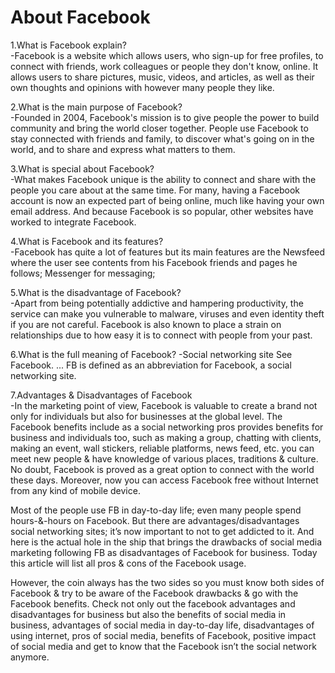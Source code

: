 # About Facebook

1.What is Facebook explain?                                               
-Facebook is a website which allows users, who sign-up for free profiles, to connect with friends, work colleagues or people they don't know, online. It allows users to share pictures, music, videos, and articles, as well as their own thoughts and opinions with however many people they like.

2.What is the main purpose of Facebook?                                   
-Founded in 2004, Facebook's mission is to give people the power to build community and bring the world closer together. People use Facebook to stay connected with friends and family, to discover what's going on in the world, and to share and express what matters to them.

3.What is special about Facebook?                                         
-What makes Facebook unique is the ability to connect and share with the people you care about at the same time. For many, having a Facebook account is now an expected part of being online, much like having your own email address. And because Facebook is so popular, other websites have worked to integrate Facebook.

4.What is Facebook and its features?                                       
-Facebook has quite a lot of features but its main features are the Newsfeed where the user see contents from his Facebook friends and pages he follows; Messenger for messaging;

5.What is the disadvantage of Facebook?                                   
-Apart from being potentially addictive and hampering productivity, the service can make you vulnerable to malware, viruses and even identity theft if you are not careful. Facebook is also known to place a strain on relationships due to how easy it is to connect with people from your past.

6.What is the full meaning of Facebook?                                   -Social networking site
See Facebook. ... FB is defined as an abbreviation for Facebook, a social networking site.

7.Advantages & Disadvantages of Facebook                                  
-In the marketing point of view, Facebook is valuable to create a brand not only for individuals but also for businesses at the global level. The Facebook benefits include as a social networking pros provides benefits for business and individuals too, such as making a group, chatting with clients, making an event, wall stickers, reliable platforms, news feed, etc. you can meet new people & have knowledge of various places, traditions & culture. No doubt, Facebook is proved as a great option to connect with the world these days. Moreover, now you can access Facebook free without Internet from any kind of mobile device.

Most of the people use FB in day-to-day life; even many people spend hours-&-hours on Facebook. But there are advantages/disadvantages social networking sites; it’s now important to not to get addicted to it. And here is the actual hole in the ship that brings the drawbacks of social media marketing following FB as disadvantages of Facebook for business. Today this article will list all pros & cons of the Facebook usage.

However, the coin always has the two sides so you must know both sides of Facebook & try to be aware of the Facebook drawbacks & go with the Facebook benefits. Check not only out the facebook advantages and disadvantages for business but also the benefits of social media in business, advantages of social media in day-to-day life, disadvantages of using internet, pros of social media, benefits of Facebook, positive impact of social media and get to know that the Facebook isn’t the social network anymore.
